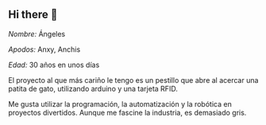 ## Hi there 👋

<!--
**aml-95/aml-95** is a ✨ _special_ ✨ repository because its `README.md` (this file) appears on your GitHub profile.

Here are some ideas to get you started:

- 🔭 I’m currently working on ...
- 🌱 I’m currently learning ...
- 👯 I’m looking to collaborate on ...
- 🤔 I’m looking for help with ...
- 💬 Ask me about ...
- 📫 How to reach me: ...
- 😄 Pronouns: ...
- ⚡ Fun fact: ...
-->
_Nombre:_ Ángeles

_Apodos:_ Anxy, Anchis

_Edad:_ 30 años en unos días

El proyecto al que más cariño le tengo es un pestillo que abre al acercar una patita de gato, utilizando arduino y una tarjeta RFID.

Me gusta utilizar la programación, la automatización y la robótica en proyectos divertidos. Aunque me fascine la industria, es demasiado gris.
